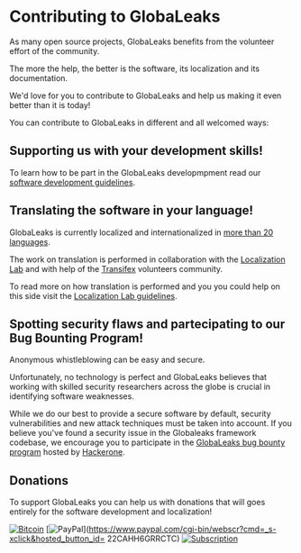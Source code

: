 # Contributing to GlobaLeaks
As many open source projects, GlobaLeaks benefits from the volunteer effort of the community.

The more the help, the better is the software, its localization and its documentation.

We'd love for you to contribute to GlobaLeaks and help us making it even better than it is today!

You can contribute to GlobaLeaks in different and all welcomed ways:

## Supporting us with your development skills!
To learn how to be part in the GlobaLeaks developmpment read our [software development guidelines](https://github.com/globaleaks/GlobaLeaks/wiki#software-development).

## Translating the software in your language!
GlobaLeaks is currently localized and internationalized in [more than 20 languages](https://www.transifex.com/projects/p/globaleaks/).

The work on translation is performed in collaboration with the [Localization Lab](http://www.localizationlab.org) and with help of the [Transifex](https://www.transifex.com/projects/p/globaleaks/) volunteers community.

To read more on how translation is performed and you you could help on this side visit the [Localization Lab guidelines](http://www.localizationlab.org/translator-getting-started-guide).

## Spotting security flaws and partecipating to our Bug Bounting Program!
Anonymous whistleblowing can be easy and secure.

Unfortunately, no technology is perfect and GlobaLeaks believes that working with skilled security researchers across the globe is crucial in identifying software weaknesses.

While we do our best to provide a secure software by default, security vulnerabilities and new attack techniques must be taken into account. If you believe you've found a security issue in the Globaleaks framework codebase, we encourage you to participate in the [GlobaLeaks bug bounty program](https://hackerone.com/globaleaks) hosted by [Hackerone](https://hackerone.com/globaleaks).


## Donations
To support GlobaLeaks you can help us with donations that will goes entirely for the software development and localization!

[![Bitcoin](https://bitpay.com/img/donate-button-sm.png)](https://www.globaleaks.org/bitcoin.html) 
[![PayPal](https://www.paypalobjects.com/en_US/i/btn/x-click-butcc-donate.gif)](https://www.paypal.com/cgi-bin/webscr?cmd=_s-xclick&hosted_button_id= 22CAHH6GRRCTC)
[![Subscription](https://www.paypalobjects.com/en_US/i/btn/btn_subscribeCC_LG.gif)](https://globaleaks.org/paypal.html)
